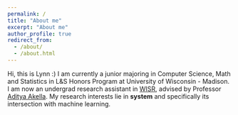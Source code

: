 ```yaml
---
permalink: /
title: "About me"
excerpt: "About me"
author_profile: true
redirect_from: 
  - /about/
  - /about.html
---
```


Hi, this is Lynn :) I am currently a junior majoring in Computer Science, Math and Statistics in L&S Honors Program at University of Wisconsin - Madison. I am now an undergrad research assistant in [WISR](https://wisr.cs.wisc.edu/), advised by Professor [Aditya Akella](http://pages.cs.wisc.edu/~akella/). My research interests lie in **system** and specifically its intersection with machine learning. 


